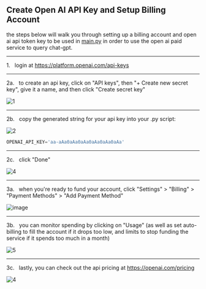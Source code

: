 ## Create Open AI API Key and Setup Billing Account

the steps below will walk you through setting up a billing account and open ai api token key to be used in [main.py](https://github.com/coleman-zachery/open_ai_api/blob/main/main.py) in order to use the open ai paid service to query chat-gpt.

---

1.   login at https://platform.openai.com/api-keys

---

2a.   to create an api key, click on "API keys", then "+ Create new secret key", give it a name, and then click "Create secret key"

![1](https://github.com/coleman-zachery/open_ai_api/assets/42438576/59fadb6d-639a-4d27-9fa6-44e0666020f0)

---

2b.   copy the generated string for your api key into your .py script:

![2](https://github.com/coleman-zachery/open_ai_api/assets/42438576/8880aee2-c692-43a5-bad1-6c1d17d26487)

``` python
OPENAI_API_KEY='aa-aAa0aAa0aAa0aAa0aAa0aAa'
```

---

2c.   click "Done"

![4](https://github.com/coleman-zachery/open_ai_api/assets/42438576/8a57c51c-d38d-40f3-8ad0-a556744b2d0c)

---

3a.   when you're ready to fund your account, click "Settings" > "Billing" > "Payment Methods" > "Add Payment Method"

![image](https://github.com/coleman-zachery/open_ai_api/assets/42438576/b41a3954-535c-4789-99b1-63a852f6cc85)

---

3b.   you can monitor spending by clicking on "Usage" (as well as set auto-billing to fill the account if it drops too low, and limits to stop funding the service if it spends too much in a month)

![5](https://github.com/coleman-zachery/open_ai_api/assets/42438576/222f6c3c-31f0-474d-9db9-0bd1cdec9c11)

---

3c.   lastly, you can check out the api pricing at https://openai.com/pricing

![4](https://github.com/coleman-zachery/open_ai_api/assets/42438576/049a4fe9-1806-4f06-bbea-04dd2b6d919e)
